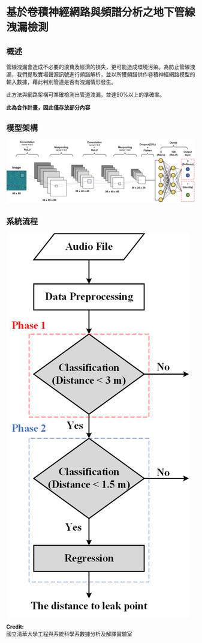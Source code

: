 # 基於卷積神經網路與頻譜分析之地下管線洩漏檢測
## 概述
管線洩漏會造成不必要的浪費及經濟的損失，更可能造成環境污染。為防止管線洩漏，我們提取實場聲源訊號進行頻譜解析，並以所獲頻譜供作卷積神經網路模型的輸入數據，藉此判別管道是否有洩漏情形發生。  

此方法與網路架構可準確檢測出管道洩漏，並達90%以上的準確率。  

**此為合作計畫，因此僅存放部分內容**

## 模型架構
![CNN_Model](image/model.png "CNN_Model")

## 系統流程
![Processl](image/process.png "Processl")

**Credit:**  
國立清華大學工程與系統科學系數據分析及解譯實驗室
